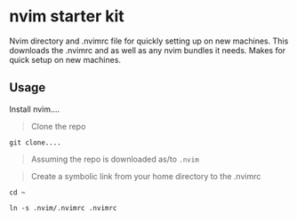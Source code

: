 # nvim starter kit
Nvim directory and .nvimrc file for quickly setting up on new machines.
This downloads the .nvimrc and as well as any nvim bundles it needs.
Makes for quick setup on new machines.
## Usage
Install nvim....


> Clone the repo

`git clone....`

> Assuming the repo is downloaded as/to `.nvim`

> Create a symbolic link from your home directory to the .nvimrc

`cd ~`

`ln -s .nvim/.nvimrc .nvimrc`

